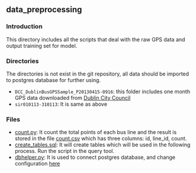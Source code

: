 ## data_preprocessing

### Introduction
This directory includes all the scripts that deal with the raw GPS data and output training set for model.

### Directories
The directories is not exist in the git repository, all data should be imported to postgres database for further using. 
- ``DCC_DublinBusGPSSample_P20130415-0916``: this folder includes one month GPS data downloaded from [Dublin City Council](https://data.smartdublin.ie/dataset/dublin-bus-gps-sample-data-from-dublin-city-council-insight-project)
- ``sir010113-310113``: It is same as above

### Files
- [count.py](count.py): It count the total points of each bus line and the result is stored in the file [count.csv](count.csv) which has three columns: id, line_id, count.
- [create_tables.sql](create_tables.sql): It will create tables which will be used in the following process. Run the script in the query tool.
- [dbhelper.py](dbhelper.py): It is used to connect postgres database, and change configuration [here](config.ini)

